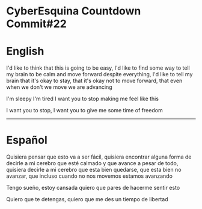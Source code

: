 # CyberEsquina Countdown Commit#22

# English

I'd like to think that this is going to be easy, I'd like to find some way to tell my brain to be calm and move forward despite everything, I'd like to tell my brain that it's okay to stay, that it's okay not to move forward, that even when we don't we move we are advancing

I'm sleepy I'm tired I want you to stop making me feel like this

I want you to stop, I want you to give me some time of freedom

----------------------------
# Español

Quisiera pensar que esto va a ser fácil, quisiera encontrar alguna forma de decirle a mi cerebro que esté calmado y que avance a pesar de todo, quisiera decirle a mi cerebro que esta bien quedarse, que esta bien no avanzar, que incluso cuando no nos movemos estamos avanzando

Tengo sueño, estoy cansada quiero que pares de hacerme sentir esto

Quiero que te detengas, quiero que me des un tiempo de libertad
